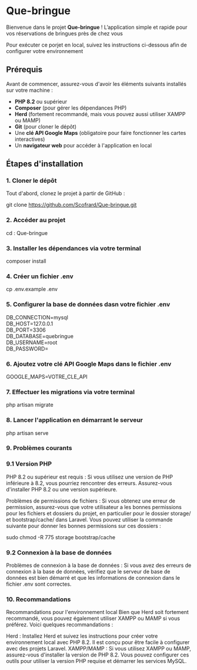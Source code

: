 # Que-bringue

Bienvenue dans le projet **Que-bringue** ! L’application simple et rapide pour vos réservations de bringues près de chez vous 

Pour exécuter ce porjet en local, suivez les instructions ci-dessous afin de configurer votre environnement

## Prérequis

Avant de commencer, assurez-vous d'avoir les éléments suivants installés sur votre machine :

- **PHP 8.2** ou supérieur
- **Composer** (pour gérer les dépendances PHP)
- **Herd** (fortement recommandé, mais vous pouvez aussi utiliser XAMPP ou MAMP)
- **Git** (pour cloner le dépôt)
- Une **clé API Google Maps** (obligatoire pour faire fonctionner les cartes interactives)
- Un **navigateur web** pour accéder à l'application en local

## Étapes d'installation

### 1. Cloner le dépôt

Tout d'abord, clonez le projet à partir de GitHub : 

git clone https://github.com/Scofrard/Que-bringue.git

### 2. Accéder au projet

cd : Que-bringue

### 3. Installer les dépendances via votre terminal

composer install

### 4. Créer un fichier .env

cp .env.example .env


### 5. Configurer la base de données dasn votre fichier .env 

DB_CONNECTION=mysql  
DB_HOST=127.0.0.1  
DB_PORT=3306  
DB_DATABASE=quebringue  
DB_USERNAME=root  
DB_PASSWORD=  

### 6. Ajoutez votre clé API Google Maps dans le fichier .env

GOOGLE_MAPS=VOTRE_CLE_API

### 7. Effectuer les migrations via votre terminal

php artisan migrate

### 8. Lancer l'application en démarrant le serveur

php artisan serve


### 9. Problèmes courants
### 9.1 Version PHP

PHP 8.2 ou supérieur est requis : Si vous utilisez une version de PHP inférieure à 8.2, vous pourriez rencontrer des erreurs. Assurez-vous d'installer PHP 8.2 ou une version supérieure.

Problèmes de permissions de fichiers : Si vous obtenez une erreur de permission, assurez-vous que votre utilisateur a les bonnes permissions pour les fichiers et dossiers du projet, en particulier pour le dossier storage/ et bootstrap/cache/ dans Laravel. Vous pouvez utiliser la commande suivante pour donner les bonnes permissions sur ces dossiers :

sudo chmod -R 775 storage bootstrap/cache

### 9.2 Connexion à la base de données

Problèmes de connexion à la base de données : Si vous avez des erreurs de connexion à la base de données, vérifiez que le serveur de base de données est bien démarré et que les informations de connexion dans le fichier .env sont correctes.


### 10. Recommandations
Recommandations pour l'environnement local
Bien que Herd soit fortement recommandé, vous pouvez également utiliser XAMPP ou MAMP si vous préférez. Voici quelques recommandations :

Herd : Installez Herd et suivez les instructions pour créer votre environnement local avec PHP 8.2. Il est conçu pour être facile à configurer avec des projets Laravel.
XAMPP/MAMP : Si vous utilisez XAMPP ou MAMP, assurez-vous d'installer la version de PHP 8.2. Vous pouvez configurer ces outils pour utiliser la version PHP requise et démarrer les services MySQL.


